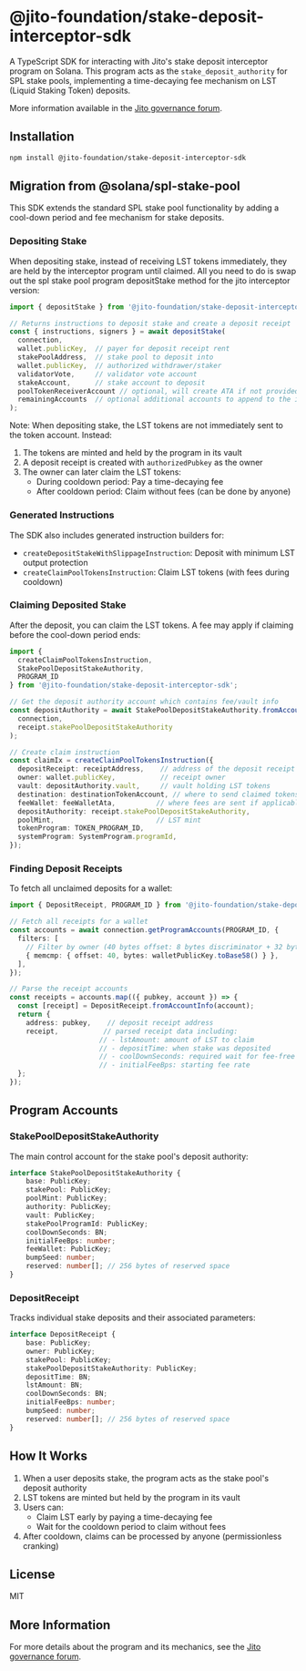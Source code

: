 # @jito-foundation/stake-deposit-interceptor-sdk

A TypeScript SDK for interacting with Jito's stake deposit interceptor program on Solana. This program acts as the `stake_deposit_authority` for SPL stake pools, implementing a time-decaying fee mechanism on LST (Liquid Staking Token) deposits.

More information available in the [Jito governance forum](https://forum.jito.network/t/jip-9-adopt-interceptor-liquidity-defense/444).

## Installation

```bash
npm install @jito-foundation/stake-deposit-interceptor-sdk
```

## Migration from @solana/spl-stake-pool

This SDK extends the standard SPL stake pool functionality by adding a cool-down period and fee mechanism for stake deposits.

### Depositing Stake
When depositing stake, instead of receiving LST tokens immediately, they are held by the interceptor program until claimed. All you need to do is swap out the spl stake pool program depositStake method for the jito interceptor version:

```typescript
import { depositStake } from '@jito-foundation/stake-deposit-interceptor-sdk';

// Returns instructions to deposit stake and create a deposit receipt
const { instructions, signers } = await depositStake(
  connection,
  wallet.publicKey,  // payer for deposit receipt rent
  stakePoolAddress,  // stake pool to deposit into
  wallet.publicKey,  // authorized withdrawer/staker
  validatorVote,     // validator vote account
  stakeAccount,      // stake account to deposit
  poolTokenReceiverAccount // optional, will create ATA if not provided
  remainingAccounts  // optional additional accounts to append to the instruction
);
```

Note: When depositing stake, the LST tokens are not immediately sent to the token account. Instead:
1. The tokens are minted and held by the program in its vault
2. A deposit receipt is created with `authorizedPubkey` as the owner
3. The owner can later claim the LST tokens:
   - During cooldown period: Pay a time-decaying fee
   - After cooldown period: Claim without fees (can be done by anyone)

### Generated Instructions
The SDK also includes generated instruction builders for:
- `createDepositStakeWithSlippageInstruction`: Deposit with minimum LST output protection
- `createClaimPoolTokensInstruction`: Claim LST tokens (with fees during cooldown)

### Claiming Deposited Stake
After the deposit, you can claim the LST tokens. A fee may apply if claiming before the cool-down period ends:

```typescript
import { 
  createClaimPoolTokensInstruction,
  StakePoolDepositStakeAuthority,
  PROGRAM_ID
} from '@jito-foundation/stake-deposit-interceptor-sdk';

// Get the deposit authority account which contains fee/vault info
const depositAuthority = await StakePoolDepositStakeAuthority.fromAccountAddress(
  connection,
  receipt.stakePoolDepositStakeAuthority
);

// Create claim instruction
const claimIx = createClaimPoolTokensInstruction({
  depositReceipt: receiptAddress,    // address of the deposit receipt
  owner: wallet.publicKey,           // receipt owner
  vault: depositAuthority.vault,     // vault holding LST tokens
  destination: destinationTokenAccount, // where to send claimed tokens
  feeWallet: feeWalletAta,          // where fees are sent if applicable
  depositAuthority: receipt.stakePoolDepositStakeAuthority,
  poolMint,                         // LST mint
  tokenProgram: TOKEN_PROGRAM_ID,
  systemProgram: SystemProgram.programId,
});
```

### Finding Deposit Receipts
To fetch all unclaimed deposits for a wallet:

```typescript
import { DepositReceipt, PROGRAM_ID } from '@jito-foundation/stake-deposit-interceptor-sdk';

// Fetch all receipts for a wallet
const accounts = await connection.getProgramAccounts(PROGRAM_ID, {
  filters: [
    // Filter by owner (40 bytes offset: 8 bytes discriminator + 32 bytes base)
    { memcmp: { offset: 40, bytes: walletPublicKey.toBase58() } },
  ],
});

// Parse the receipt accounts
const receipts = accounts.map(({ pubkey, account }) => {
  const [receipt] = DepositReceipt.fromAccountInfo(account);
  return {
    address: pubkey,    // deposit receipt address
    receipt,           // parsed receipt data including:
                      // - lstAmount: amount of LST to claim
                      // - depositTime: when stake was deposited
                      // - coolDownSeconds: required wait for fee-free claim
                      // - initialFeeBps: starting fee rate
  };
});
```

## Program Accounts

### StakePoolDepositStakeAuthority
The main control account for the stake pool's deposit authority:
```typescript
interface StakePoolDepositStakeAuthority {
    base: PublicKey;
    stakePool: PublicKey;
    poolMint: PublicKey;
    authority: PublicKey;
    vault: PublicKey;
    stakePoolProgramId: PublicKey;
    coolDownSeconds: BN;
    initialFeeBps: number;
    feeWallet: PublicKey;
    bumpSeed: number;
    reserved: number[]; // 256 bytes of reserved space
}
```

### DepositReceipt
Tracks individual stake deposits and their associated parameters:
```typescript
interface DepositReceipt {
    base: PublicKey;
    owner: PublicKey;
    stakePool: PublicKey;
    stakePoolDepositStakeAuthority: PublicKey;
    depositTime: BN;
    lstAmount: BN;
    coolDownSeconds: BN;
    initialFeeBps: number;
    bumpSeed: number;
    reserved: number[]; // 256 bytes of reserved space
}
```

## How It Works

1. When a user deposits stake, the program acts as the stake pool's deposit authority
2. LST tokens are minted but held by the program in its vault
3. Users can:
   - Claim LST early by paying a time-decaying fee
   - Wait for the cooldown period to claim without fees
4. After cooldown, claims can be processed by anyone (permissionless cranking)

## License

MIT

## More Information

For more details about the program and its mechanics, see the [Jito governance forum](https://forum.jito.network/t/jip-9-adopt-interceptor-liquidity-defense/444).